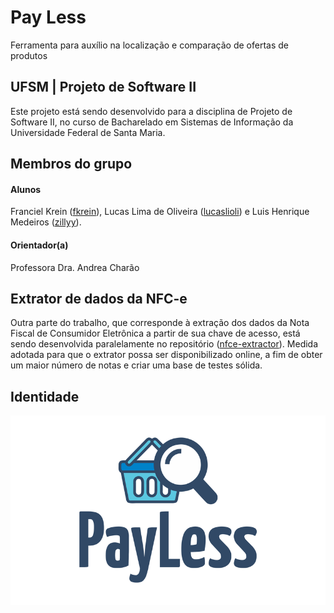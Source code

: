 # Pay Less

Ferramenta para auxílio na localização e comparação de ofertas de produtos

## UFSM | Projeto de Software II
Este projeto está sendo desenvolvido para a disciplina de Projeto de Software II, no curso de Bacharelado em Sistemas de Informação da Universidade Federal de Santa Maria.

## Membros do grupo
#### Alunos 
Franciel Krein ([fkrein](https://github.com/fkrein)), Lucas Lima de Oliveira ([lucaslioli](https://github.com/lucaslioli)) e Luis Henrique Medeiros ([zillyy](https://github.com/zillyy)).
#### Orientador(a)
Professora Dra. Andrea Charão

## Extrator de dados da NFC-e
Outra parte do trabalho, que corresponde à extração dos dados da Nota Fiscal de Consumidor Eletrônica a partir de sua chave de acesso, está sendo desenvolvida paralelamente no repositório ([nfce-extractor](https://github.com/lucaslioli/nfce-extractor)). Medida adotada para que o extrator possa ser disponibilizado online, a fim de obter um maior número de notas e criar uma base de testes sólida.

## Identidade

![logo](https://raw.githubusercontent.com/lucaslioli/payless/master/resources/android/splash/drawable-land-hdpi-screen.png)
